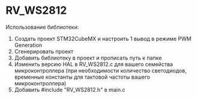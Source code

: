 # RV_WS2812
Использование библиотеки:
1. Создать проект STM32CubeMX и настроить 1 вывод в режиме PWM Generation
2. Сгенерировать проект
3. Добавить библиотеку в проект и прописать путь к папке
4. Изменить версию HAL в RV_WS2812.c для вашего семейства микроконтроллера (при необходимости количество светодиодов, временные константы для тактовой частоты вашего микроконтроллера)
5. Добавить #include "RV_WS2812.h" в main.c

